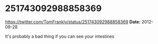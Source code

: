 # 251743092988858369
https://twitter.com/TomFrankly/status/251743092988858369
**Date:** 2012-09-28

It's probably a bad thing if you can see your intestines
